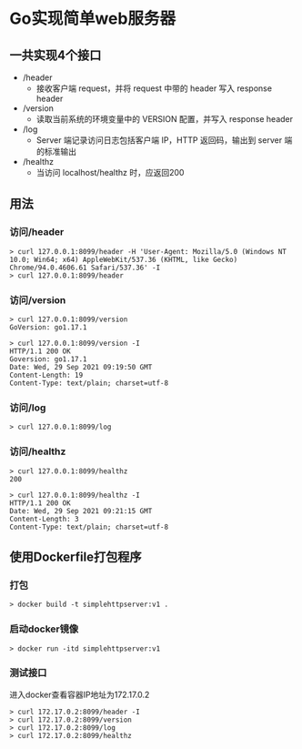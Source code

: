 # Go实现简单web服务器

## 一共实现4个接口

- /header
  - 接收客户端 request，并将 request 中带的 header 写入 response header
- /version
  - 读取当前系统的环境变量中的 VERSION 配置，并写入 response header
- /log
  - Server 端记录访问日志包括客户端 IP，HTTP 返回码，输出到 server 端的标准输出
- /healthz
  - 当访问 localhost/healthz 时，应返回200

## 用法

### 访问/header

```shell
> curl 127.0.0.1:8099/header -H 'User-Agent: Mozilla/5.0 (Windows NT 10.0; Win64; x64) AppleWebKit/537.36 (KHTML, like Gecko) Chrome/94.0.4606.61 Safari/537.36' -I
> curl 127.0.0.1:8099/header
```

### 访问/version

```shell
> curl 127.0.0.1:8099/version
GoVersion: go1.17.1

> curl 127.0.0.1:8099/version -I
HTTP/1.1 200 OK
Goversion: go1.17.1
Date: Wed, 29 Sep 2021 09:19:50 GMT
Content-Length: 19
Content-Type: text/plain; charset=utf-8
```

### 访问/log

```shell
> curl 127.0.0.1:8099/log
```

### 访问/healthz

```shell
> curl 127.0.0.1:8099/healthz
200

> curl 127.0.0.1:8099/healthz -I
HTTP/1.1 200 OK
Date: Wed, 29 Sep 2021 09:21:15 GMT
Content-Length: 3
Content-Type: text/plain; charset=utf-8
```

## 使用Dockerfile打包程序

### 打包
```shell
> docker build -t simplehttpserver:v1 .
```
### 启动docker镜像
```shell
> docker run -itd simplehttpserver:v1
```

### 测试接口
进入docker查看容器IP地址为172.17.0.2
```shell
> curl 172.17.0.2:8099/header -I
> curl 172.17.0.2:8099/version
> curl 172.17.0.2:8099/log
> curl 172.17.0.2:8099/healthz
```
